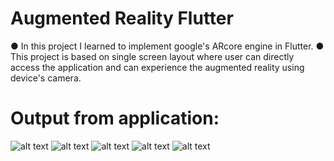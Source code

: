 # Augmented Reality Flutter

● In this project I learned to implement google's ARcore engine in Flutter. 
● This project is based on single screen layout where user can directly access the application and can experience the augmented reality using device's camera.

# Output from application:
![alt text](https://github.com/Ankit-jailwal/Augmented-Reality-Flutter/blob/master/assets/images/WhatsApp%20Image%202021-06-04%20at%207.41.49%20AM.jpeg)
![alt text](https://github.com/Ankit-jailwal/Augmented-Reality-Flutter/blob/master/assets/images/WhatsApp%20Image%202021-06-04%20at%207.36.19%20AM.jpeg)
![alt text](https://github.com/Ankit-jailwal/Augmented-Reality-Flutter/blob/master/assets/images/WhatsApp%20Image%202021-06-04%20at%207.36.19%20AM%20(2).jpeg)
![alt text](https://github.com/Ankit-jailwal/Augmented-Reality-Flutter/blob/master/assets/images/WhatsApp%20Image%202021-06-04%20at%207.36.19%20AM%20(1).jpeg)
![alt text](https://github.com/Ankit-jailwal/Augmented-Reality-Flutter/blob/master/assets/images/WhatsApp%20Image%202021-06-04%20at%207.36.20%20AM.jpeg)
